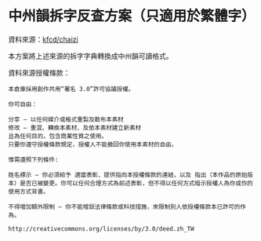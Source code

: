 # 中州韻拆字反查方案（只適用於繁體字）
資料來源：[kfcd/chaizi](https://github.com/kfcd/chaizi)

本方案將上述來源的拆字字典轉換成中州韻可讀格式。

資料來源授權條款：
```
本倉庫採用創作共用“署名 3.0”許可協議授權。

你可自由：

分享 — 以任何媒介或格式重製及散布本素材
修改 — 重混、轉換本素材、及依本素材建立新素材
且為任何目的，包含商業性質之使用。
只要你遵守授權條款規定，授權人不能撤回你使用本素材的自由。

惟需遵照下列條件:

姓名標示 — 你必須給予 適當表彰、提供指向本授權條款的連結，以及 指出（本作品的原始版本）是否已被變更。你可以任何合理方式為前述表彰，但不得以任何方式暗示授權人為你或你的使用方式背書。

不得增加額外限制 — 你不能增設法律條款或科技措施，來限制別人依授權條款本已許可的作為。

http://creativecommons.org/licenses/by/3.0/deed.zh_TW
```
